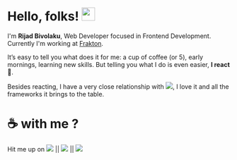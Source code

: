 # Hello, folks! <img src="https://raw.githubusercontent.com/MartinHeinz/MartinHeinz/master/wave.gif" width="30px">
I'm <b>Rijad Bivolaku</b>, Web Developer focused in Frontend Development. Currently I'm working at <a href="https://www.frakton.com">Frakton</a>.

It’s easy to tell you what does it for me: a cup of coffee (or 5), early mornings, learning new skills. But telling you what I do is even easier, <b>I react</b> :rocket:.

Besides reacting, I have a very close relationship with [![](https://img.shields.io/badge/JavaScript-323330?&logo=javascript&logoColor=F7DF1E)](https://developer.mozilla.org/en-US/docs/Web/JavaScript), I love it and all the frameworks it brings to the table.


 # :coffee: with me ?
 
 Hit me up on [![](https://img.shields.io/badge/Twitter-1DA1F2?logo=twitter&logoColor=white)](https://www.twitter.com/rijadbivolaku) || [![](https://img.shields.io/badge/LinkedIn-0077B5?&logo=linkedin&logoColor=white)](https://www.linkedin.com/in/rijad-bivolaku-b1b590156/) || [![](https://img.shields.io/badge/Facebook-1877F2?&logo=facebook&logoColor=white)](https://www.facebook.com/rijadbivolaku/)

